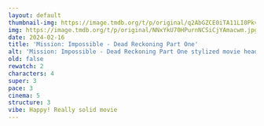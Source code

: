 ```yaml
---
layout: default
thumbnail-img: https://image.tmdb.org/t/p/original/q2AbGZCE0iTA11LI0PkvJgQtER9.png
img: https://image.tmdb.org/t/p/original/NNxYkU70HPurnNCSiCjYAmacwm.jpg
date: 2024-02-16
title: 'Mission: Impossible - Dead Reckoning Part One'
alt: 'Mission: Impossible - Dead Reckoning Part One stylized movie heading'
old: false
rewatch: 2
characters: 4
super: 3
pace: 3
cinema: 5
structure: 3
vibe: Happy! Really solid movie
---
```

